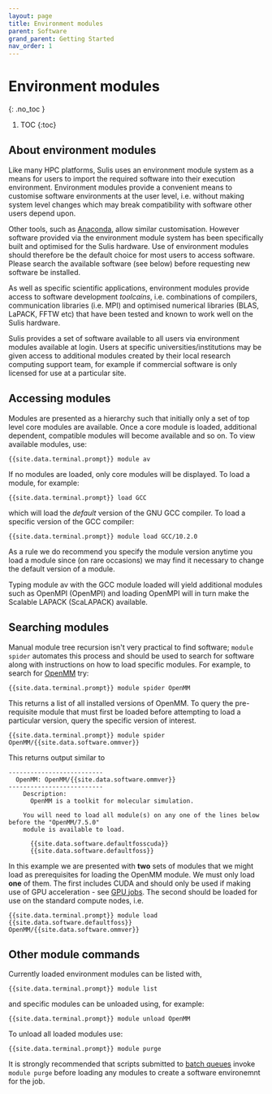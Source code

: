 ```yaml
---
layout: page
title: Environment modules
parent: Software
grand_parent: Getting Started
nav_order: 1
---
```


# Environment modules
{: .no_toc }

1. TOC
{:toc}

## About environment modules

Like many HPC platforms, Sulis uses an environment module system as a means for users to import the required software into their execution environment. Environment modules provide a convenient means to customise  software environments at the user level, i.e. without making system level changes which may break compatibility with software other users depend upon.

Other tools, such as [Anaconda](https://www.anaconda.com/), allow similar customisation. However software provided via the environment module system has been specifically built and optimised for the Sulis hardware. Use of environment modules should therefore be the default choice for most users to access software. Please search the available software (see below) before requesting new software be installed.

As well as specific scientific applications, environment modules provide access to software development *toolcains*, i.e. combinations of compilers, communication libraries (i.e. MPI) and optimised numerical libraries (BLAS, LaPACK, FFTW etc) that have been tested and known to work well on the Sulis hardware.

Sulis provides a set of software available to all users via environment modules available at login. Users at specific universities/institutions may be given access to additional modules created by their local research computing support team, for example if commercial software is only licensed for use at a particular site.

## Accessing modules

Modules are presented as a hierarchy such that initially only a set of top level core modules are available. Once a core module is loaded, additional dependent, compatible modules will become available and so on. To view available modules, use: 

```shell
{{site.data.terminal.prompt}} module av
```

If no modules are loaded, only core modules will be displayed. To load a module, for example:

```shell
{{site.data.terminal.prompt}} load GCC
```
which will load the *default* version of the GNU GCC compiler. To load a specific version of the GCC compiler: 

```shell
{{site.data.terminal.prompt}} module load GCC/10.2.0
```
As a rule we do recommend you specify the module version anytime you load a module since (on rare occasions) we may find it necessary to change the default version of a module. 

Typing module av with the GCC module loaded will yield additional modules such as OpenMPI (OpenMPI) and loading OpenMPI will in turn make the Scalable LAPACK (ScaLAPACK) available. 

## Searching modules

Manual module tree recursion isn't very practical to find software; `module spider` automates this process and should be used to search for software along with instructions on how to load specific modules. For example, to search for [OpenMM](https://openmm.org) try:

```shell
{{site.data.terminal.prompt}} module spider OpenMM
```

This returns a list of all installed versions of OpenMM. To query the pre-requisite module that must first be loaded before attempting to load a particular version, query the specific version of interest.

```shell
{{site.data.terminal.prompt}} module spider OpenMM/{{site.data.software.ommver}}
```

This returns output similar to

```plaintext
--------------------------
  OpenMM: OpenMM/{{site.data.software.ommver}}
--------------------------
    Description:
      OpenMM is a toolkit for molecular simulation.

    You will need to load all module(s) on any one of the lines below before the "OpenMM/7.5.0"
    module is available to load.

      {{site.data.software.defaultfosscuda}}
      {{site.data.software.defaultfoss}}
```

In this example we are presented with **two** sets of modules that we might load as prerequisites for loading the OpenMM module. We must only load **one** of them. The first includes CUDA and should only be used if making use of GPU acceleration - see [GPU jobs](../batchq/gpu/). The second should be loaded for use on the standard compute nodes, i.e.

```shell
{{site.data.terminal.prompt}} module load  {{site.data.software.defaultfoss}} OpenMM/{{site.data.software.ommver}}
```

## Other module commands

Currently loaded environment modules can be listed with,

```shell
{{site.data.terminal.prompt}} module list
```

and specific modules can be unloaded using, for example:

```shell
{{site.data.terminal.prompt}} module unload OpenMM
```

To unload all loaded modules use:
```shell
{{site.data.terminal.prompt}} module purge
```

It is strongly recommended that scripts submitted to [batch queues](../../batchq/) invoke `module purge` before loading any modules to create a software environemnt for the job.






